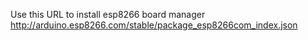 Use this URL to install esp8266 board manager
http://arduino.esp8266.com/stable/package_esp8266com_index.json